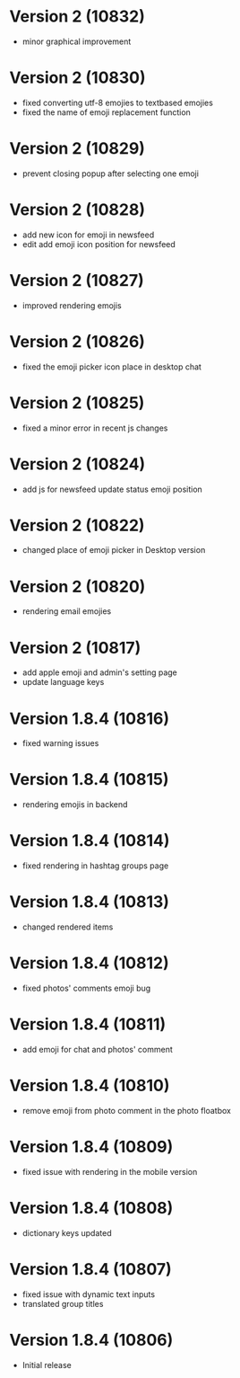 # Version 2 (10832)
- minor graphical improvement

# Version 2 (10830)
- fixed converting utf-8 emojies to textbased emojies
- fixed the name of emoji replacement function

# Version 2 (10829)
- prevent closing popup after selecting one emoji

# Version 2 (10828)
- add new icon for emoji in newsfeed
- edit add emoji icon position for newsfeed

# Version 2 (10827)
- improved rendering emojis

# Version 2 (10826)
- fixed the emoji picker icon place in desktop chat 

# Version 2 (10825)
- fixed a minor error in recent js changes

# Version 2 (10824)
- add js for newsfeed update status emoji position

# Version 2 (10822)
- changed place of emoji picker in Desktop version

# Version 2 (10820)
- rendering email emojies

# Version 2 (10817)
- add apple emoji and admin's setting page 
- update language keys

# Version 1.8.4 (10816)
- fixed warning issues

# Version 1.8.4 (10815)
- rendering emojis in backend

# Version 1.8.4 (10814)
- fixed rendering in hashtag groups page

# Version 1.8.4 (10813)
- changed rendered items

# Version 1.8.4 (10812)
- fixed photos' comments emoji bug

# Version 1.8.4 (10811)
- add emoji for chat and photos' comment

# Version 1.8.4 (10810)
- remove emoji from photo comment in the photo floatbox

# Version 1.8.4 (10809)
- fixed issue with rendering in the mobile version

# Version 1.8.4 (10808)
- dictionary keys updated

# Version 1.8.4 (10807)
- fixed issue with dynamic text inputs
- translated group titles

# Version 1.8.4 (10806)
- Initial release